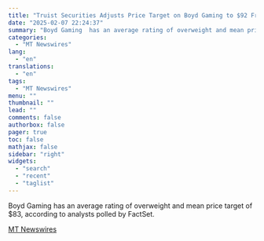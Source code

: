 ```yaml
---
title: "Truist Securities Adjusts Price Target on Boyd Gaming to $92 From $88, Keeps Buy Rating"
date: "2025-02-07 22:24:37"
summary: "Boyd Gaming  has an average rating of overweight and mean price target of $83, according to analysts polled by FactSet."
categories:
  - "MT Newswires"
lang:
  - "en"
translations:
  - "en"
tags:
  - "MT Newswires"
menu: ""
thumbnail: ""
lead: ""
comments: false
authorbox: false
pager: true
toc: false
mathjax: false
sidebar: "right"
widgets:
  - "search"
  - "recent"
  - "taglist"
---
```


Boyd Gaming has an average rating of overweight and mean price target of $83, according to analysts polled by FactSet.

[MT Newswires](https://www.tradingview.com/news/mtnewswires.com:20250207:A3312579:0/)

